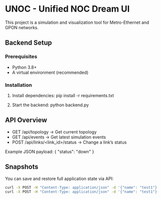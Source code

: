 # UNOC - Unified NOC Dream UI

This project is a simulation and visualization tool for Metro-Ethernet and GPON networks.

## Backend Setup

### Prerequisites

- Python 3.8+
- A virtual environment (recommended)

### Installation

1. Install dependencies:
   pip install -r requirements.txt

2. Start the backend:
   python backend.py

## API Overview

- GET /api/topology → Get current topology
- GET /api/events → Get latest simulation events
- POST /api/links/<link_id>/status → Change a link’s status

Example JSON payload:
{ "status": "down" }


## Snapshots
You can save and restore full application state via API:

```bash
curl -X POST -H "Content-Type: application/json" -d '{"name": "test1"}' http://127.0.0.1:5000/api/snapshot/save
curl -X POST -H "Content-Type: application/json" -d '{"name": "test1"}' http://127.0.0.1:5000/api/snapshot/load
```
